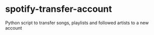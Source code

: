 # spotify-transfer-account
Python script to transfer songs, playlists and followed artists to a new account
